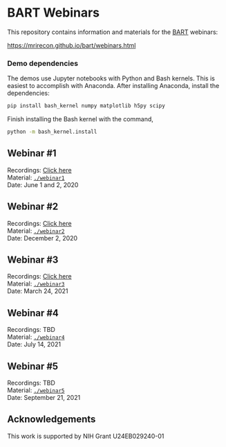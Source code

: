 # BART Webinars 

This repository contains information and materials for the [BART](http://mrirecon.github.io/bart) webinars:

https://mrirecon.github.io/bart/webinars.html

### Demo dependencies
The demos use Jupyter notebooks with Python and Bash kernels. This is easiest to accomplish with Anaconda.
After installing Anaconda, install the dependencies:
```bash
pip install bash_kernel numpy matplotlib h5py scipy
```

Finish installing the Bash kernel with the command,
```bash
python -m bash_kernel.install
```

## Webinar #1
Recordings: [Click here](https://www.youtube.com/playlist?list=PLDaugjrMfSRF0WhQ0nbcH4zeHWZPboGDY)  
Material: [`./webinar1`](./webinar1/)  
Date: June 1 and 2, 2020

## Webinar #2
Recordings: [Click here](https://www.youtube.com/playlist?list=PLDaugjrMfSRFj7WCtf9fuCeU2uN__4Tmi)  
Material: [`./webinar2`](./webinar2/)  
Date: December 2, 2020

## Webinar #3
Recordings: [Click here](https://www.youtube.com/watch?v=lhhGVYQLx_8&list=PLDaugjrMfSRH4OmKg3XBj0TUL2ocOeJC8)  
Material: [`./webinar3`](./webinar3/)  
Date: March 24, 2021

## Webinar #4
Recordings: TBD  
Material: [`./webinar4`](./webinar4/)  
Date: July 14, 2021

## Webinar #5
Recordings: TBD  
Material: [`./webinar5`](./webinar5/)  
Date: September 21, 2021

## Acknowledgements
This work is supported by NIH Grant U24EB029240-01
